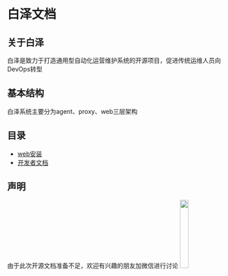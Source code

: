 # 白泽文档
## 关于白泽
白泽是致力于打造通用型自动化运营维护系统的开源项目，促进传统运维人员向DevOps转型
## 基本结构
白泽系统主要分为agent、proxy、web三层架构

## 目录
- [web安装](https://github.com/zutianbiao/baize/blob/master/docs/web_install.md)
- [开发者文档](https://github.com/zutianbiao/baize/blob/master/docs/)

## 声明
由于此次开源文档准备不足，欢迎有兴趣的朋友加微信进行讨论
<img src="https://github.com/zutianbiao/baize/blob/master/docs/wechat_myself.jpg" width="20%" height="20%">
